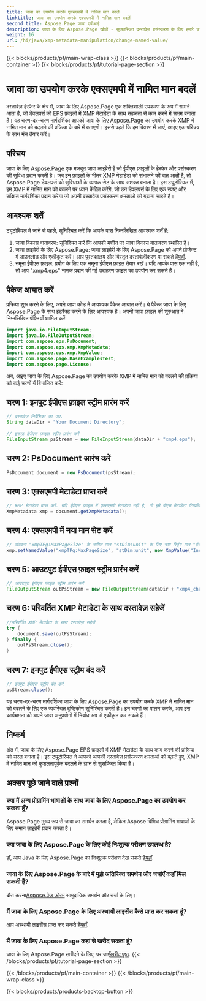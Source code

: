 ```yaml
---
title: जावा का उपयोग करके एक्सएमपी में नामित मान बदलें
linktitle: जावा का उपयोग करके एक्सएमपी में नामित मान बदलें
second_title: Aspose.Page जावा एपीआई
description: जावा के लिए Aspose.Page खोजें - सुव्यवस्थित दस्तावेज़ प्रसंस्करण के लिए हमारे चरण-दर-चरण मार्गदर्शिका के साथ EPS फ़ाइलों में XMP मेटाडेटा को आसानी से बदलें।
weight: 16
url: /hi/java/xmp-metadata-manipulation/change-named-value/
---
```


{{< blocks/products/pf/main-wrap-class >}}
{{< blocks/products/pf/main-container >}}
{{< blocks/products/pf/tutorial-page-section >}}

# जावा का उपयोग करके एक्सएमपी में नामित मान बदलें

दस्तावेज़ हेरफेर के क्षेत्र में, जावा के लिए Aspose.Page एक शक्तिशाली उपकरण के रूप में सामने आता है, जो डेवलपर्स को EPS फ़ाइलों में XMP मेटाडेटा के साथ सहजता से काम करने में सक्षम बनाता है। यह चरण-दर-चरण मार्गदर्शिका आपको जावा के लिए Aspose.Page का उपयोग करके XMP में नामित मान को बदलने की प्रक्रिया के बारे में बताएगी। इससे पहले कि हम विवरण में जाएं, आइए एक परिचय के साथ मंच तैयार करें।
## परिचय
जावा के लिए Aspose.Page एक मजबूत जावा लाइब्रेरी है जो ईपीएस फ़ाइलों के हेरफेर और प्रसंस्करण की सुविधा प्रदान करती है। जब इन फ़ाइलों के भीतर XMP मेटाडेटा को संभालने की बात आती है, तो Aspose.Page डेवलपर्स को सुविधाओं के व्यापक सेट के साथ सशक्त बनाता है। इस ट्यूटोरियल में, हम XMP में नामित मान को बदलने पर ध्यान केंद्रित करेंगे, जो उन डेवलपर्स के लिए एक स्पष्ट और संक्षिप्त मार्गदर्शिका प्रदान करेगा जो अपनी दस्तावेज़ प्रसंस्करण क्षमताओं को बढ़ाना चाहते हैं।
## आवश्यक शर्तें
ट्यूटोरियल में जाने से पहले, सुनिश्चित करें कि आपके पास निम्नलिखित आवश्यक शर्तें हैं:
1. जावा विकास वातावरण: सुनिश्चित करें कि आपकी मशीन पर जावा विकास वातावरण स्थापित है।
2.  जावा लाइब्रेरी के लिए Aspose.Page: जावा लाइब्रेरी के लिए Aspose.Page को अपने प्रोजेक्ट में डाउनलोड और एकीकृत करें। आप पुस्तकालय और विस्तृत दस्तावेज़ीकरण पा सकते हैं[यहाँ](https://reference.aspose.com/page/java/).
3. नमूना ईपीएस फ़ाइल: प्रयोग के लिए एक नमूना ईपीएस फ़ाइल तैयार रखें। यदि आपके पास एक नहीं है, तो आप "xmp4.eps" नामक प्रदान की गई उदाहरण फ़ाइल का उपयोग कर सकते हैं।
## पैकेज आयात करें
प्रक्रिया शुरू करने के लिए, अपने जावा कोड में आवश्यक पैकेज आयात करें। ये पैकेज जावा के लिए Aspose.Page के साथ इंटरैक्ट करने के लिए आवश्यक हैं। अपनी जावा फ़ाइल की शुरुआत में निम्नलिखित पंक्तियाँ शामिल करें:
```java
import java.io.FileInputStream;
import java.io.FileOutputStream;
import com.aspose.eps.PsDocument;
import com.aspose.eps.xmp.XmpMetadata;
import com.aspose.eps.xmp.XmpValue;
import com.aspose.page.BaseExamplesTest;
import com.aspose.page.License;
```
अब, आइए जावा के लिए Aspose.Page का उपयोग करके XMP में नामित मान को बदलने की प्रक्रिया को कई चरणों में विभाजित करें:
## चरण 1: इनपुट ईपीएस फ़ाइल स्ट्रीम प्रारंभ करें
```java
// दस्तावेज़ निर्देशिका का पथ.
String dataDir = "Your Document Directory";
        
// इनपुट ईपीएस फ़ाइल स्ट्रीम प्रारंभ करें
FileInputStream psStream = new FileInputStream(dataDir + "xmp4.eps");
```
## चरण 2: PsDocument आरंभ करें
```java
PsDocument document = new PsDocument(psStream);
```
## चरण 3: एक्सएमपी मेटाडेटा प्राप्त करें
```java
// XMP मेटाडेटा प्राप्त करें. यदि ईपीएस फ़ाइल में एक्सएमपी मेटाडेटा नहीं है, तो हमें पीएस मेटाडेटा टिप्पणियों (%%निर्माता, %%CreateDate, %%शीर्षक, आदि) से मूल्यों से भरा एक नया मिलता है।
XmpMetadata xmp = document.getXmpMetadata();
```
## चरण 4: एक्सएमपी में नया मान सेट करें
```java
// संरचना "xmpTPg:MaxPageSize" के नामित मान "stDim:unit" के लिए नया स्ट्रिंग मान "इंच" सेट करें
xmp.setNamedValue("xmpTPg:MaxPageSize", "stDim:unit", new XmpValue("Inches"));
```
## चरण 5: आउटपुट ईपीएस फ़ाइल स्ट्रीम प्रारंभ करें
```java
// आउटपुट ईपीएस फ़ाइल स्ट्रीम प्रारंभ करें
FileOutputStream outPsStream = new FileOutputStream(dataDir + "xmp4_changed.eps");
```
## चरण 6: परिवर्तित XMP मेटाडेटा के साथ दस्तावेज़ सहेजें
```java
//परिवर्तित XMP मेटाडेटा के साथ दस्तावेज़ सहेजें
try {			
    document.save(outPsStream);
} finally {
    outPsStream.close();
}
```
## चरण 7: इनपुट ईपीएस स्ट्रीम बंद करें
```java
// इनपुट ईपीएस स्ट्रीम बंद करें
psStream.close();
```
यह चरण-दर-चरण मार्गदर्शिका जावा के लिए Aspose.Page का उपयोग करके XMP में नामित मान को बदलने के लिए एक व्यवस्थित दृष्टिकोण सुनिश्चित करती है। इन चरणों का पालन करके, आप इस कार्यक्षमता को अपने जावा अनुप्रयोगों में निर्बाध रूप से एकीकृत कर सकते हैं।
## निष्कर्ष
अंत में, जावा के लिए Aspose.Page EPS फ़ाइलों में XMP मेटाडेटा के साथ काम करने की प्रक्रिया को सरल बनाता है। इस ट्यूटोरियल ने आपको आपकी दस्तावेज़ प्रसंस्करण क्षमताओं को बढ़ाते हुए, XMP में नामित मान को कुशलतापूर्वक बदलने के ज्ञान से सुसज्जित किया है।
## अक्सर पूछे जाने वाले प्रश्नों
### क्या मैं अन्य प्रोग्रामिंग भाषाओं के साथ जावा के लिए Aspose.Page का उपयोग कर सकता हूँ?
Aspose.Page मुख्य रूप से जावा का समर्थन करता है, लेकिन Aspose विभिन्न प्रोग्रामिंग भाषाओं के लिए समान लाइब्रेरी प्रदान करता है।
### क्या जावा के लिए Aspose.Page के लिए कोई निःशुल्क परीक्षण उपलब्ध है?
 हाँ, आप Java के लिए Aspose.Page का निःशुल्क परीक्षण देख सकते हैं[यहाँ](https://releases.aspose.com/).
### जावा के लिए Aspose.Page के बारे में मुझे अतिरिक्त समर्थन और चर्चाएँ कहाँ मिल सकती हैं?
 दौरा करना[Aspose.पेज फोरम](https://forum.aspose.com/c/page/39) सामुदायिक समर्थन और चर्चा के लिए।
### मैं जावा के लिए Aspose.Page के लिए अस्थायी लाइसेंस कैसे प्राप्त कर सकता हूं?
 आप अस्थायी लाइसेंस प्राप्त कर सकते हैं[यहाँ](https://purchase.aspose.com/temporary-license/).
### मैं जावा के लिए Aspose.Page कहां से खरीद सकता हूं?
 जावा के लिए Aspose.Page खरीदने के लिए, पर जाएँ[खरीद पृष्ठ](https://purchase.aspose.com/buy).
{{< /blocks/products/pf/tutorial-page-section >}}

{{< /blocks/products/pf/main-container >}}
{{< /blocks/products/pf/main-wrap-class >}}

{{< blocks/products/products-backtop-button >}}
